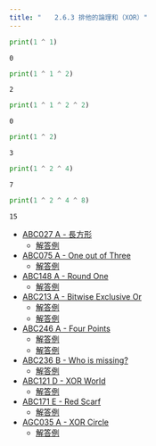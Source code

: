 ```yaml
---
title: "　　2.6.3 排他的論理和（XOR）"
---
```


```python:サンプルコード：sample_194.py
print(1 ^ 1)
```

```text:実行結果
0
```

```python:サンプルコード：sample_195.py
print(1 ^ 1 ^ 2)
```

```text:実行結果
2
```

```python:サンプルコード：sample_196.py
print(1 ^ 1 ^ 2 ^ 2)
```

```text:実行結果
0
```

```python:サンプルコード：sample_197.py
print(1 ^ 2)
```

```text:実行結果
3
```

```python:サンプルコード：sample_198.py
print(1 ^ 2 ^ 4)
```

```text:実行結果
7
```

```python:サンプルコード：sample_199.py
print(1 ^ 2 ^ 4 ^ 8)
```

```text:実行結果
15
```

- [ABC027 A - 長方形](https://atcoder.jp/contests/abc027/tasks/abc027_a)
    - [解答例](https://atcoder.jp/contests/abc027/submissions/17505866)
- [ABC075 A - One out of Three](https://atcoder.jp/contests/abc075/tasks/abc075_a)
    - [解答例](https://atcoder.jp/contests/abc075/submissions/35255764)
- [ABC148 A - Round One](https://atcoder.jp/contests/abc148/tasks/abc148_a)
    - [解答例](https://atcoder.jp/contests/abc148/submissions/34761490)
- [ABC213 A - Bitwise Exclusive Or](https://atcoder.jp/contests/abc213/tasks/abc213_a)
    - [解答例](https://atcoder.jp/contests/abc213/submissions/24900731)
    - [解答例](https://atcoder.jp/contests/abc213/submissions/24900782)
- [ABC246 A - Four Points](https://atcoder.jp/contests/abc246/tasks/abc246_a)
    - [解答例](https://atcoder.jp/contests/abc246/submissions/30740931)
    - [解答例](https://atcoder.jp/contests/abc246/submissions/30917807)
- [ABC236 B - Who is missing?](https://atcoder.jp/contests/abc236/tasks/abc236_b)
    - [解答例](https://atcoder.jp/contests/abc236/submissions/28890954)
- [ABC121 D - XOR World](https://atcoder.jp/contests/abc121/tasks/abc121_d)
    - [解答例](https://atcoder.jp/contests/abc121/submissions/37603091)
- [ABC171 E - Red Scarf](https://atcoder.jp/contests/abc171/tasks/abc171_e)
    - [解答例](https://atcoder.jp/contests/abc171/submissions/14887153)
- [AGC035 A - XOR Circle](https://atcoder.jp/contests/agc035/tasks/agc035_a)
    - [解答例](https://atcoder.jp/contests/agc035/submissions/14887090)
